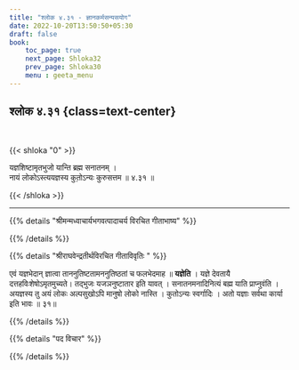 ```yaml
---
title: "श्लोक ४.३१ - ज्ञानकर्मसन्यसयोग"
date: 2022-10-20T13:50:50+05:30
draft: false
book:
    toc_page: true
    next_page: Shloka32
    prev_page: Shloka30
    menu : geeta_menu
---
```




## श्लोक ४.३१ {class=text-center}

<br/>

{{< shloka  "0"  >}}

यज्ञशिष्टामृतभुजो यान्ति ब्रह्म सनातनम् ।   
नायं लोकोऽस्त्ययज्ञस्य कुतो़ऽन्यः कुरुसत्तम ॥ ४.३१ ॥

{{< /shloka >}}

---


{{% details "श्रीमन्मध्वाचार्यभगवत्पादाचर्य विरचित  गीताभाष्य" %}}



{{% /details %}}



{{% details "श्रीराघवेन्द्रतीर्थविरचित गीताविवृतिः " %}}

एवं यज्ञभेदान्‌ ज्ञात्वा ताननुतिष्टतामननुतिष्ठतां च फलभेदमाह
॥ **यज्ञेति** । यज्ञे देवतायै दत्तहविःशेषोऽमृतमुच्यते। तद्भुजः 
यजञनुष्टातार इति यावत्‌ । सनातनमनादिनित्यं बह्म याति प्राप्नुवंति । अयज्ञस्य तु अयं लोकः
अल्पसुखोऽपि मानुषो लोको नास्ति । कुतोऽन्यः स्वर्गादिः । अतो यज्ञाः सर्वथा
कार्या इति भावः ॥ ३१॥

{{% /details %}}



{{% details "पद विचार" %}}


{{% /details %}}
